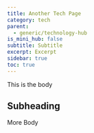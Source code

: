 ```yaml
---
title: Another Tech Page
category: tech
parent:
  - generic/technology-hub
is_mini_hub: false
subtitle: Subtitle
excerpt: Excerpt
sidebar: true
toc: true
---
```

This is the body

## Subheading

More Body